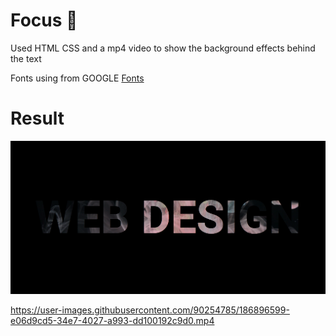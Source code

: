 # Focus :rainbow:

Used HTML CSS and a mp4 video to show the background  effects behind the text

Fonts using from GOOGLE [Fonts](https://fonts.googleapis.com/css2?family=Roboto:wght@400;500;700;900&display=swap)

# Result

![output](https://github.com/Samarthasbhat/Focus/blob/main/output.png)


https://user-images.githubusercontent.com/90254785/186896599-e06d9cd5-34e7-4027-a993-dd100192c9d0.mp4



